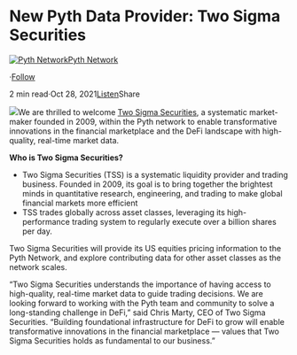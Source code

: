 New Pyth Data Provider: Two Sigma Securities
============================================

[![Pyth Network](https://miro.medium.com/v2/resize:fill:88:88/1*rdK3rHcWpkge6BRQRIwBjA.jpeg)](/?source=post_page-----b2a17b3720dc--------------------------------)[Pyth Network](/?source=post_page-----b2a17b3720dc--------------------------------)

·[Follow](https://medium.com/m/signin?actionUrl=https%3A%2F%2Fmedium.com%2F_%2Fsubscribe%2Fuser%2Ff55fccc0ad62&operation=register&redirect=https%3A%2F%2Fpythnetwork.medium.com%2Fnew-pyth-data-provider-two-sigma-securities-b2a17b3720dc&user=Pyth+Network&userId=f55fccc0ad62&source=post_page-f55fccc0ad62----b2a17b3720dc---------------------post_header-----------)

2 min read·Oct 28, 2021[Listen](https://medium.com/m/signin?actionUrl=https%3A%2F%2Fmedium.com%2Fplans%3Fdimension%3Dpost_audio_button%26postId%3Db2a17b3720dc&operation=register&redirect=https%3A%2F%2Fpythnetwork.medium.com%2Fnew-pyth-data-provider-two-sigma-securities-b2a17b3720dc&source=-----b2a17b3720dc---------------------post_audio_button-----------)Share

![](https://miro.medium.com/v2/resize:fit:1400/1*oBcuID-kk6quXafKpG4J6g.png)We are thrilled to welcome [Two Sigma Securities](http://www.twosigma.com/businesses/securities/), a systematic market-maker founded in 2009, within the Pyth network to enable transformative innovations in the financial marketplace and the DeFi landscape with high-quality, real-time market data.

**Who is Two Sigma Securities?**

* Two Sigma Securities (TSS) is a systematic liquidity provider and trading business. Founded in 2009, its goal is to bring together the brightest minds in quantitative research, engineering, and trading to make global financial markets more efficient
* TSS trades globally across asset classes, leveraging its high-performance trading system to regularly execute over a billion shares per day.

Two Sigma Securities will provide its US equities pricing information to the Pyth Network, and explore contributing data for other asset classes as the network scales.

“Two Sigma Securities understands the importance of having access to high-quality, real-time market data to guide trading decisions. We are looking forward to working with the Pyth team and community to solve a long-standing challenge in DeFi,” said Chris Marty, CEO of Two Sigma Securities. “Building foundational infrastructure for DeFi to grow will enable transformative innovations in the financial marketplace — values that Two Sigma Securities holds as fundamental to our business.”

